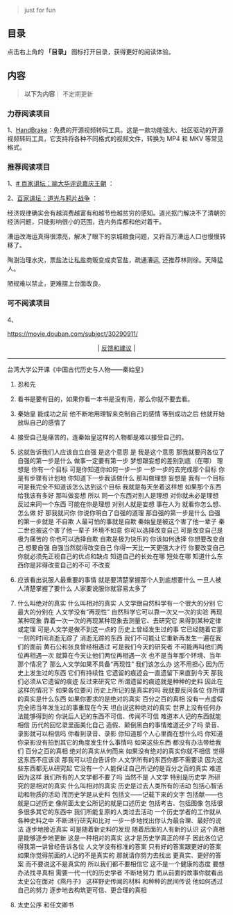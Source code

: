 
> just for fun


## 目录

点击右上角的 **「目录」** 图标打开目录，获得更好的阅读体验。


## 内容
> **以下为内容**｜ 不定期更新

###  力荐阅读项目   
<!-- 

 -->

1、[HandBrake](https://hellogithub.com/periodical/statistics/click?target=https://github.com/HandBrake/HandBrake)：免费的开源视频转码工具。这是一款功能强大、社区驱动的开源视频转码工具，它支持将各种不同格式的视频文件，转换为 MP4 和 MKV 等常见格式。


### 推荐阅读项目    

<!-- 
2、[learnxinyminutes-docs](https://github.com/adambard/learnxinyminutes-docs) ：几分钟快速了解一门编程语言的语法，就几分钟，都能帮我弄明白了Java、Julia等之前一些不懂的点。如果想进一步了解，它也提供了一些官方资料。但它少了些介绍，比如擅长什么方面，以及趋势性的介绍，不过对于几分钟介绍编程语言，太苛求了。
 -->



1、[# 百家讲坛：喻大华评说嘉庆王朝](https://movie.douban.com/subject/30290882/) ： 

2、[百家讲坛：道光与鸦片战争](https://movie.douban.com/subject/30290911/) ：

经济规律确实会有越消费越富有和越节俭越贫穷的感知。道光抠门解决不了清朝的经济问题，只能影响很小的范围，连内务库都和他对着干。

漕运改海运真得很漂亮，解决了眼下的京城粮食问题，又将百万漕运人口也慢慢转移了。

陶澍治理水灾，票盐法让私盐商贩变成卖官盐，疏通漕运, 还推荐林则徐。天降猛人。

陋规难以禁止，更难摆上台面改良。

<!-- 



 -->

###  可不阅读项目
4、

 <!-- 
[## 计算机科学速成课](https://github.com/1c7/crash-course-computer-science-chinese)：科普性质的视频，适合非专业人士了解计算机历史和计算机专业名词。
 -->

 
https://movie.douban.com/subject/30290911/


<p align="center">
    <!--
     <a href="https://github.com/521xueweihan/HelloGitHub/blob/master/content/HelloGitHub98.md">『上一期』</a> 
    -->
   | <a href='https://github.com/yangxuyu/Note/issues'>反馈和建议</a> |
    <!--
    <a href="https://github.com/521xueweihan/HelloGitHub/blob/master/content/HelloGitHub100.md">『下一期』</a>
    -->


</p>

---


台湾大学公开课《中国古代历史与人物——秦始皇》  
  
1. 忍和先
2. 看书是要有目的，如果你看一本书是没有用，那么你就不要去看。  
3. 秦始皇 能成功之前 他不断地用理智来克制自己的感情 等到成功之后 他就开始放纵自己的感情了  
4. 接受自己是痛苦的，连秦始皇这样的人物都是难以接受自己的。  
  
  
5. 这就告诉我们人应该自立自强 是这个意思 是 我是这个意思 那我就要问各位了 自强的第一步是什么 做事一定要有第一步 梦想跟妄想的差别到底（在哪） 理想是 你有一个目标 可是你知道你如何一步一步 一步一步的去完成那个目标 你是有步骤有计划地 你知道下一步我该做什么 那叫做理想 妄想是 我有一个目标 可是我完全不知道该怎么达到这个目标 我就是每天坐着这样想 如果那个东西给我该有多好 那叫做妄想 所以 同一个东西对别人是理想 对你就未必是理想 反过来同一个东西 可能在你是理想 对别人就是妄想 事在人为 就看你怎么想、怎么做 好 那我就问你 你说你明白了自强的道理 那自强的第一步是什么 自强的第一步就是 不自欺 人最可怕的事就是自欺 秦始皇是被这个害了他一辈子 秦二世也被这个害了他一辈子 环境不如意 你可以选择改变自己 可是改变自己是极为痛苦的 你也可以选择自欺 自欺是极为快乐的 你该如何选择 你想要改变自己 想要自强 自强当然就得改变自己 你得一天比一天更强大才行 你要改变自己 你就必须先正视自己的优点和缺点 知道自己的长处在哪 短处在哪 知道什么东西你是非得改变自己的不可 不改变  
  
  
6. 应该看出说服人最重要的事情 就是要清楚掌握那个人到底想要什么 一旦人被人清楚掌握了要什么 人家要说服你就容易太多了  
  
  
7. 什么叫绝对的真实 什么叫相对的真实 人文学跟自然科学有一个很大的分别 它最大的分别在 人文学没有“再现性” 自然科学它可以靠一次又一次的实验 再现某种现象 靠着一次一次的再现某种现象去测量它、去研究它 来得到某种定律或定理 可是人文学是做不到这一点的 历史上曾经发生过的事 它已经随着它那一刻的时间消逝无踪了 消逝无踪的东西 我们不可能让它重新再发生一遍在我们的面前 黄石公和张良曾经相遇过 可是我们今天的研究者 不可能再叫他们两位再相遇一次 就算在今天让他们两位再相遇一次 也不是当年那个环境、当年那个情况了 那么人文学如果不具备“再现性” 我们该怎么办 这不用担心 因为历史上发生过的东西 它们有持续性 它遗留的痕迹会一直遗留下来直到今天 那我们必须从它遗留的痕迹 反过来研究它 所谓遗留的痕迹就是种种的史料 因此在这样的情况下 如果各位要问 历史上所记的是真实的吗 我就要反问各位 你所谓的真实是什么东西 如果你要求的是绝对的真实 百分之百的真相 没有一点虚假 完全把当年发生过的事重现在今天 坦白说这种绝对的真实 世界上没有任何办法能够得到的 你说后人记的东西不可信、传闻不可信 难道本人记的东西就能相信 历代的回忆录里面美化自己 造假、颠倒黑白的事情难道还少了吗 录音、录影就可以相信吗 你看到录音、录影 你知道那个人心里面在想什么吗 你知道你录影没有拍到其它的角度发生什么事情吗 如果这些东西 都没有办法带给我们 百分之百的真相 绝对的真实从何而来 如果没有绝对的真实你就不相信 觉得这东西不应该读 那我可以坦白告诉你 人文学所有的东西你都不需要读 因为这些东西都无从研究起 它没有一个人能保证自己所记的是百分之百的真实 难道因为这样 我们所有的人文学都不要了吗 当然不是 人文学 特别是历史学 所研究的是相对的真实 什么叫相对的真实 历史是过去人类所有的活动 包括心智活动和物质的活动 而历史学是从史料 包括文——记载下来的文字 包括献——也就是口述历史 像前面太史公所记的就是口述历史 包括考古、包括图像 包括很多很多其它的东西中 我们所能复原的人类过去活动 一个历史学者的工作就从各种史料之中 不断进行研究和比对 一步一步地找出你认为最合理、最好的说法 逐步地接近真实 可是随着新史料的发现 随着后面的人有新的认识 这个真相是能够逐步地更新 这是一种相对的真实 这才是历史学真正的样子 因此各位记得我第一讲曾经告诉各位 人文学没有标准的答案 只有好的答案跟更好的答案 如果你觉得前面的人记的不是真实的 那就请你努力去找出 更真实、更好的答案 而不要说这不是真实的 所以我们都不要相信它 这不是一个健康的态度 要想办法找寻真相 需要一代一代的历史学者 不断地努力 而从前面的故事你就看出 太史公在面对《燕丹子》 这样野史传闻的材料 和种种的民间传说 他如何透过自己的努力 逐步地去构筑更可信、更合理的真相  
  

8. 太史公序 和任文卿书


